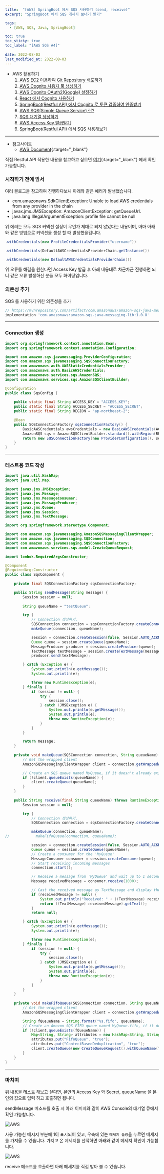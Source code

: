 ```yaml
---
title:  "[AWS] SpringBoot 에서 SQS 사용하기 (send, receive)"
excerpt: "SpringBoot 에서 SQS 메세지 보내기 받기"

tags:
  - [AWS, SQS, Java, SpringBoot]

toc: true
toc_sticky: true
toc_label: "[AWS SQS #4]"
 
date: 2022-08-03
last_modified_at: 2022-08-03
---
```


- AWS 활용하기
  1.  [AWS EC2 이용하여 Git Repository 배포하기](https://ymkmoon.github.io/Aws-01-Ec2/)
  2.  [AWS Cognito 사용자 풀 생성하기](https://ymkmoon.github.io/Aws-02-Cognito/)
  3.  [AWS Cognito OAuth2(Google) 설정하기](https://ymkmoon.github.io/Aws-03-Cognito-OAuth2/)
  4.  [React 에서 Cognito 사용하기](https://ymkmoon.github.io/Aws-04-Cognito-React/)
  5.  [SpringBoot(Restful API) 에서 Cognito 로 토큰 검증하여 인증받기](https://ymkmoon.github.io/Aws-05-Springboot-Cognito/)
  6.  [AWS SQS(Simple Queue Service) 란?](https://ymkmoon.github.io/Aws-06-Sqs/)
  7.  [SQS 대기열 생성하기](https://ymkmoon.github.io/Aws-07-Sqs-Create/)
  8.  [AWS Access Key 발급받기](https://ymkmoon.github.io/Aws-08-Access-Key/)
  9.  [SpringBoot(Restful API) 에서 SQS 사용해보기](https://ymkmoon.github.io/Aws-09-Sqs-Message/)

<hr/>

- 참고사이트
  - [AWS Document](https://aws.amazon.com/ko/sqs/){:target="_blank"}


직접 Restful API 적용한 내용을 참고하고 싶으면 [여기](https://github.com/ymkmoon/toyseven){:target="_blank"} 에서 확인 가능합니다.


### 시작하기 전에 앞서

여러 블로그을 참고하여 진행하다보니 아래와 같은 에러가 발생했습니다.


- com.amazonaws.SdkClientException: Unable to load AWS credentials from any provider in the chain
- javax.jms.JMSException: AmazonClientException: getQueueUrl. 
- java.lang.IllegalArgumentException: profile file cannot be null

위 에러는 모두 SQS 커넥션 설정이 무언가 제대로 되지 않았다는 내용이며, 아마 아래와 같은 방법으로 커넥션을 생성 할 때 발생했을겁니다.<br>

```java
.withCredentials(new ProfileCredentialsProvider("username")) 

.withCredentials(DefaultAWSCredentialsProviderChain.getInstance())

.withCredentials(new DefaultAWSCredentialsProviderChain())
```

위 오류를 해결을 원한다면 Access Key 발급 후 아래 내용대로 차근차근 진행하면 되니 같은 오류 발생하신 분들 모두 화이팅입니다.


### 의존성 추가

SQS 를 사용하기 위한 의존성을 추가

```gradle
// https://mvnrepository.com/artifact/com.amazonaws/amazon-sqs-java-messaging-lib
implementation 'com.amazonaws:amazon-sqs-java-messaging-lib:1.0.8'
```

<hr/>

### Connection 생성

```java
import org.springframework.context.annotation.Bean;
import org.springframework.context.annotation.Configuration;

import com.amazon.sqs.javamessaging.ProviderConfiguration;
import com.amazon.sqs.javamessaging.SQSConnectionFactory;
import com.amazonaws.auth.AWSStaticCredentialsProvider;
import com.amazonaws.auth.BasicAWSCredentials;
import com.amazonaws.services.sqs.AmazonSQS;
import com.amazonaws.services.sqs.AmazonSQSClientBuilder;

@Configuration
public class SqsConfig {
	
	public static final String ACCESS_KEY = "ACCESS_KEY";
	public static final String ACCESS_SECRET = "ACCESS_SECRET";
	public static final String REGION = "ap-northeast-2";

    @Bean
    public SQSConnectionFactory sqsConnectionFactory() {
    	BasicAWSCredentials awsCredentials = new BasicAWSCredentials(ACCESS_KEY, ACCESS_SECRET);
    	AmazonSQS sqs = AmazonSQSClientBuilder.standard().withRegion(REGION).withCredentials(new AWSStaticCredentialsProvider(awsCredentials)).build();
        return new SQSConnectionFactory(new ProviderConfiguration(), sqs);
    }
}
```

<hr/>

### 테스트용 코드 작성

```java
import java.util.HashMap;
import java.util.Map;

import javax.jms.JMSException;
import javax.jms.Message;
import javax.jms.MessageConsumer;
import javax.jms.MessageProducer;
import javax.jms.Queue;
import javax.jms.Session;
import javax.jms.TextMessage;

import org.springframework.stereotype.Component;

import com.amazon.sqs.javamessaging.AmazonSQSMessagingClientWrapper;
import com.amazon.sqs.javamessaging.SQSConnection;
import com.amazon.sqs.javamessaging.SQSConnectionFactory;
import com.amazonaws.services.sqs.model.CreateQueueRequest;

import lombok.RequiredArgsConstructor;

@Component
@RequiredArgsConstructor
public class SqsComponent {
	
	private final SQSConnectionFactory sqsConnectionFactory;

	public String sendMessage(String message) {
		Session session = null;
		
		String queueName = "testQueue";

        try {
            // Connection 생성하기.
            SQSConnection connection = sqsConnectionFactory.createConnection();
            makeQueue(connection, queueName);

            session = connection.createSession(false, Session.AUTO_ACKNOWLEDGE);
            Queue queue = session.createQueue(queueName);
            MessageProducer producer = session.createProducer(queue);
            TextMessage textMessage = session.createTextMessage(message);
            producer.send(textMessage);

        } catch (Exception e) {
            System.out.println(e.getMessage());
            System.out.println(e);

            throw new RuntimeException(e);
        } finally {
            if (session != null) {
                try {
                    session.close();
                } catch (JMSException e) {
                    System.out.println(e.getMessage());
                    System.out.println(e);
                    throw new RuntimeException(e);
                }
            }
        }

        return message;
	}
	
	private void makeQueue(SQSConnection connection, String queueName) throws Exception {
        // Get the wrapped client
        AmazonSQSMessagingClientWrapper client = connection.getWrappedAmazonSQSClient();

        // Create an SQS queue named MyQueue, if it doesn't already exist
        if (!client.queueExists(queueName)) {
            client.createQueue(queueName);
        }
    }
	
	public String receive(final String queueName) throws RuntimeException {
        Session session = null;

        try {
            // Connection 생성하기.
            SQSConnection connection = sqsConnectionFactory.createConnection();

            makeQueue(connection, queueName);
//            makeFifoQueue(connection, queueName);

            session = connection.createSession(false, Session.AUTO_ACKNOWLEDGE);
            Queue queue = session.createQueue(queueName);
            // Create a consumer for the 'MyQueue'
            MessageConsumer consumer = session.createConsumer(queue);
            // Start receiving incoming messages
            connection.start();

            // Receive a message from 'MyQueue' and wait up to 1 second
            Message receivedMessage = consumer.receive(1000);

            // Cast the received message as TextMessage and display the text
            if (receivedMessage != null) {
                System.out.println("Received: " + ((TextMessage) receivedMessage).getText());
                return ((TextMessage) receivedMessage).getText();
            }
            return null;

        } catch (Exception e) {
            System.out.println(e.getMessage());
            System.out.println(e);

            throw new RuntimeException(e);
        } finally {
            if (session != null) {
                try {
                    session.close();
                } catch (JMSException e) {
                    System.out.println(e.getMessage());
                    System.out.println(e);
                    throw new RuntimeException(e);
                }
            }
        }
    }
	
	private void makeFifoQueue(SQSConnection connection, String queueName) throws Exception {
        // Get the wrapped client
        AmazonSQSMessagingClientWrapper client = connection.getWrappedAmazonSQSClient();

        String fQueueName = String.format("%s.fifo", queueName);
        // Create an Amazon SQS FIFO queue named MyQueue.fifo, if it doesn't already exist
        if (!client.queueExists(fQueueName)) {
            Map<String, String> attributes = new HashMap<String, String>();
            attributes.put("FifoQueue", "true");
            attributes.put("ContentBasedDeduplication", "true");
            client.createQueue(new CreateQueueRequest().withQueueName(fQueueName).withAttributes(attributes));
        }
    }
}


```

<hr/>

### 마치며

위 내용을 테스트 해보고 싶다면, 본인의 Access Key 와 Secret, queueName 을 본인의 값으로 입력 하고 호출하면 됩니다. <br>

sendMessage 메소드를 호출 시 아래 이미지와 같이 AWS Console의 대기열 큐에서 확인 가능합니다.

![AWS](/assets/image/aws/AWS_SQS_18.PNG)

사용 가능한 메시지 부분에 1이 표시되어 있고, 우측에 있는 `메세지 폴링`을 누르면 메세지를 가져올 수 있습니다. 가지고 온 메세지를 선택하면 아래와 같이 메세지 확인이 가능합니다.

![AWS](/assets/image/aws/AWS_SQS_19.PNG)


receive 메소드를 호출하면 아래 메세지를 직접 받아 볼 수 있습니다.